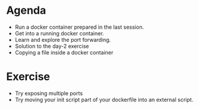 # Agenda

- Run a docker container prepared in the last session.
- Get into a running docker container.
- Learn and explore the port forwarding.
- Solution to the day-2 exercise
 - Copying a file inside a docker container

# Exercise

- Try exposing multiple ports
- Try moving your init script part of your dockerfile into
an external script.
